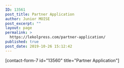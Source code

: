 ```yaml
---
ID: 13561
post_title: Partner Application
author: Junior MOISE
post_excerpt: ""
layout: page
permalink: >
  https://lekolpress.com/partner-application/
published: true
post_date: 2019-10-26 15:12:42
---
```

[contact-form-7 id="13560" title="Partner Application"]